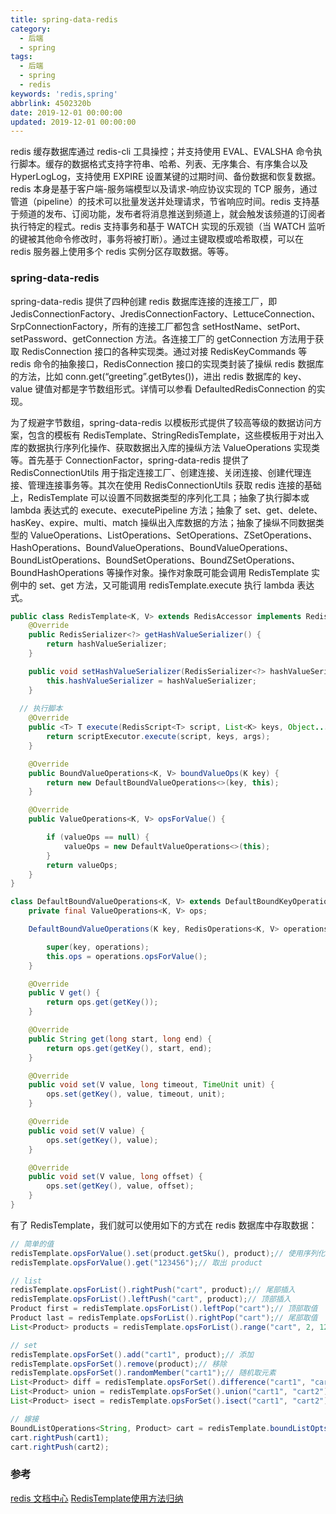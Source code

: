 ```yaml
---
title: spring-data-redis
category:
  - 后端
  - spring
tags:
  - 后端
  - spring
  - redis
keywords: 'redis,spring'
abbrlink: 4502320b
date: 2019-12-01 00:00:00
updated: 2019-12-01 00:00:00
---
```


redis 缓存数据库通过 redis-cli 工具操控；并支持使用 EVAL、EVALSHA 命令执行脚本。缓存的数据格式支持字符串、哈希、列表、无序集合、有序集合以及 HyperLogLog，支持使用 EXPIRE 设置某键的过期时间、备份数据和恢复数据。redis 本身是基于客户端-服务端模型以及请求-响应协议实现的 TCP 服务，通过管道（pipeline）的技术可以批量发送并处理请求，节省响应时间。redis 支持基于频道的发布、订阅功能，发布者将消息推送到频道上，就会触发该频道的订阅者执行特定的程式。redis 支持事务和基于 WATCH 实现的乐观锁（当 WATCH 监听的键被其他命令修改时，事务将被打断）。通过主键取模或哈希取模，可以在 redis 服务器上使用多个 redis 实例分区存取数据。等等。

### spring-data-redis

spring-data-redis 提供了四种创建 redis 数据库连接的连接工厂，即 JedisConnectionFactory、JredisConnectionFactory、LettuceConnection、SrpConnectionFactory，所有的连接工厂都包含 setHostName、setPort、setPassword、getConnection 方法。各连接工厂的 getConnection 方法用于获取 RedisConnection 接口的各种实现类。通过对接 RedisKeyCommands 等 redis 命令的抽象接口，RedisConnection 接口的实现类封装了操纵 redis 数据库的方法，比如 conn.get(“greeting”.getBytes())，进出 redis 数据库的 key、value 键值对都是字节数组形式。详情可以参看 DefaultedRedisConnection 的实现。

为了规避字节数组，spring-data-redis 以模板形式提供了较高等级的数据访问方案，包含的模板有 RedisTemplate、StringRedisTemplate，这些模板用于对出入库的数据执行序列化操作、获取数据出入库的操纵方法 ValueOperations 实现类等。首先基于 ConnectionFactor，spring-data-redis 提供了 RedisConnectionUtils 用于指定连接工厂、创建连接、关闭连接、创建代理连接、管理连接事务等。其次在使用 RedisConnectionUtils 获取 redis 连接的基础上，RedisTemplate 可以设置不同数据类型的序列化工具；抽象了执行脚本或 lambda 表达式的 execute、executePipeline 方法；抽象了 set、get、delete、hasKey、expire、multi、match 操纵出入库数据的方法；抽象了操纵不同数据类型的 ValueOperations、ListOperations、SetOperations、ZSetOperations、HashOperations、BoundValueOperations、BoundValueOperations、BoundListOperations、BoundSetOperations、BoundZSetOperations、BoundHashOperations 等操作对象。操作对象既可能会调用 RedisTemplate 实例中的 set、get 方法，又可能调用 redisTemplate.execute 执行 lambda 表达式。

```java
public class RedisTemplate<K, V> extends RedisAccessor implements RedisOperations<K, V>, BeanClassLoaderAware {
	@Override
	public RedisSerializer<?> getHashValueSerializer() {
		return hashValueSerializer;
	}

	public void setHashValueSerializer(RedisSerializer<?> hashValueSerializer) {
		this.hashValueSerializer = hashValueSerializer;
	}
  
  // 执行脚本
	@Override
	public <T> T execute(RedisScript<T> script, List<K> keys, Object... args) {
		return scriptExecutor.execute(script, keys, args);
	}

	@Override
	public BoundValueOperations<K, V> boundValueOps(K key) {
		return new DefaultBoundValueOperations<>(key, this);
	}

	@Override
	public ValueOperations<K, V> opsForValue() {

		if (valueOps == null) {
			valueOps = new DefaultValueOperations<>(this);
		}
		return valueOps;
	}
}

class DefaultBoundValueOperations<K, V> extends DefaultBoundKeyOperations<K> implements BoundValueOperations<K, V> {
	private final ValueOperations<K, V> ops;

	DefaultBoundValueOperations(K key, RedisOperations<K, V> operations) {

		super(key, operations);
		this.ops = operations.opsForValue();
	}

	@Override
	public V get() {
		return ops.get(getKey());
	}

	@Override
	public String get(long start, long end) {
		return ops.get(getKey(), start, end);
	}

	@Override
	public void set(V value, long timeout, TimeUnit unit) {
		ops.set(getKey(), value, timeout, unit);
	}

	@Override
	public void set(V value) {
		ops.set(getKey(), value);
	}

	@Override
	public void set(V value, long offset) {
		ops.set(getKey(), value, offset);
	}
}
```

有了 RedisTemplate，我们就可以使用如下的方式在 redis 数据库中存取数据：

```java
// 简单的值
redisTemplate.opsForValue().set(product.getSku(), product);// 使用序列化工具将 product 实体转化成字符串
redisTemplate.opsForValue().get("123456");// 取出 product

// list
redisTemplate.opsForList().rightPush("cart", product);// 尾部插入
redisTemplate.opsForList().leftPush("cart", product);// 顶部插入
Product first = redisTemplate.opsForList().leftPop("cart");// 顶部取值
Product last = redisTemplate.opsForList().rightPop("cart");// 尾部取值
List<Product> products = redisTemplate.opsForList().range("cart", 2, 12);// 范围取值

// set
redisTemplate.opsForSet().add("cart1", product);// 添加
redisTemplate.opsForSet().remove(product);// 移除
redisTemplate.opsForSet().randomMember("cart1");// 随机取元素
List<Product> diff = redisTemplate.opsForSet().difference("cart1", "cart2");// 差集
List<Product> union = redisTemplate.opsForSet().union("cart1", "cart2");// 并集
List<Product> isect = redisTemplate.opsForSet().isect("cart1", "cart2");// 交集

// 嫁接
BoundListOperations<String, Product> cart = redisTemplate.boundListOpts("cart");
cart.rightPush(cart1);
cart.rightPush(cart2);
```

### 参考

[redis 文档中心](http://www.redis.cn/documentation.html)
[RedisTemplate使用方法归纳](https://www.jianshu.com/p/0fa4c100e9a9)